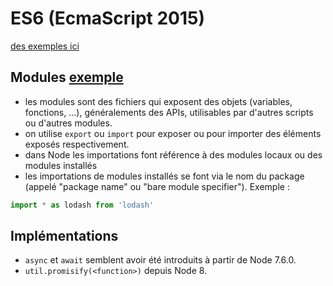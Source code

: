 # ES6 (EcmaScript 2015)

[des exemples ici](https://github.com/vdegenne/ES6-examples)

## Modules [exemple](https://github.com/vdegenne/ES6-examples/tree/master/modules)

- les modules sont des fichiers qui exposent des objets (variables, fonctions, ...), généralements des APIs, utilisables par d'autres scripts ou d'autres modules.
- on utilise `export` ou `import` pour exposer ou pour importer des éléments exposés respectivement.
- dans Node les importations font référence à des modules locaux ou des modules installés
- les importations de modules installés se font via le nom du package (appelé "package name" ou "bare module specifier"). Exemple :
```javascript
import * as lodash from 'lodash'
```

## Implémentations

- `async` et `await` semblent avoir été introduits à partir de Node 7.6.0.
- `util.promisify(<function>)` depuis Node 8.
